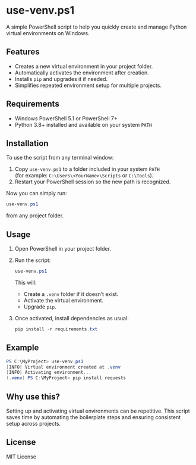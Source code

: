 # use-venv.ps1

A simple PowerShell script to help you quickly create and manage Python virtual environments on Windows.

## Features
- Creates a new virtual environment in your project folder.
- Automatically activates the environment after creation.
- Installs `pip` and upgrades it if needed.
- Simplifies repeated environment setup for multiple projects.

## Requirements
- Windows PowerShell 5.1 or PowerShell 7+
- Python 3.8+ installed and available on your system `PATH`

## Installation
To use the script from any terminal window:
1. Copy `use-venv.ps1` to a folder included in your system `PATH`  
   (for example: `C:\Users\<YourName>\Scripts` or `C:\Tools`).
2. Restart your PowerShell session so the new path is recognized.

Now you can simply run:
```powershell
use-venv.ps1
```
from any project folder.

## Usage
1. Open PowerShell in your project folder.
2. Run the script:
   ```powershell
   use-venv.ps1
   ```
   This will:
   - Create a `.venv` folder if it doesn’t exist.
   - Activate the virtual environment.
   - Upgrade `pip`.

3. Once activated, install dependencies as usual:
   ```powershell
   pip install -r requirements.txt
   ```

## Example
```powershell
PS C:\MyProject> use-venv.ps1
[INFO] Virtual environment created at .venv
[INFO] Activating environment...
(.venv) PS C:\MyProject> pip install requests
```

## Why use this?
Setting up and activating virtual environments can be repetitive. This script saves time by automating the boilerplate steps and ensuring consistent setup across projects.

## License
MIT License
